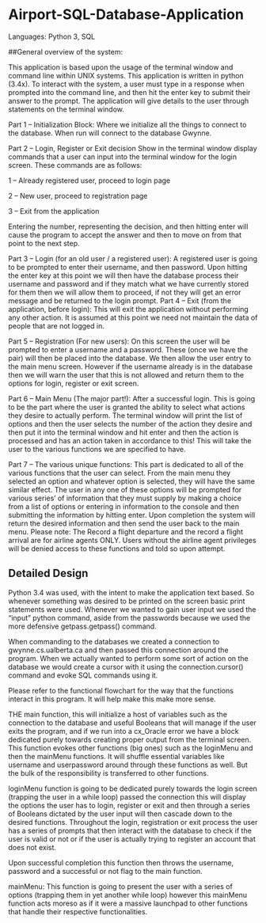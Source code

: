 # Airport-SQL-Database-Application

Languages: Python 3, SQL

##General overview of the system:

This application is based upon the usage of the terminal window and command line within UNIX systems. This application is written in python (3.4x). To interact with the system, a user must type in a response when prompted into the command line, and then hit the enter key to submit their answer to the prompt. The application will give details to the user through statements on the terminal window. 

Part 1 – Initialization Block:
Where we initialize all the things to connect to the database. When run will connect to the database Gwynne.

Part 2 – Login, Register or Exit decision
Show in the terminal window display commands that a user can input into the terminal window for the login screen. These commands are as follows:

1 – Already registered user, proceed to login page

2 – New user, proceed to registration page

3 – Exit from the application

Entering the number, representing the decision, and then hitting enter will cause the program to accept the answer and then to move on from that point to the next step.

Part 3 – Login (for an old user / a registered user):
A registered user is going to be prompted to enter their username, and then password. 
Upon hitting the enter key at this point we will then have the database process their username and password and if they match what we have currently stored for them then we will allow them to proceed, if not they will get an error message and be returned to the login prompt.
Part 4 – Exit (from the application, before login):
This will exit the application without performing any other action. It is assumed at this point we need not maintain the data of people that are not logged in. 

Part 5 – Registration (For new users):
On this screen the user will be prompted to enter a username and a password. These (once we have the pair) will then be placed into the database. We then allow the user entry to the main menu screen.  However if the username already is in the database then we will warn the user that this is not allowed and return them to the options for login, register or exit screen.

Part 6 – Main Menu (The major part!):
After a successful login. This is going to be the part where the user is granted the ability to select what actions they desire to actually perform. The terminal window will print the list of options and then the user selects the number of the action they desire and then put it into the terminal window and hit enter and then the action is processed and has an action taken in accordance to this! This will take the user to the various functions we are specified to have.

Part 7 – The various unique functions:
This part is dedicated to all of the various functions that the user can select. From the main menu they selected an option and whatever option is selected, they will have the same similar effect. The user in any one of these options will be prompted for various series’ of information that they must supply by making a choice from a list of options or entering in information to the console and then submitting the information by hitting enter. Upon completion the system will return the desired information and then send the user back to the main menu. 
Please note: The Record a flight departure and the record a flight arrival are for airline agents ONLY. Users without the airline agent privileges will be denied access to these functions and told so upon attempt. 


## Detailed Design

Python 3.4 was used, with the intent to make the application text based. So whenever something was desired to be printed on the screen basic print statements were used. Whenever we wanted to gain user input we used the “input” python command, aside from the passwords because we used the more defensive getpass.getpass() command. 

When commanding to the databases we created a connection to gwynne.cs.ualberta.ca and then passed this connection around the program. When we actually wanted to perform some sort of action on the database we would create a cursor with it using the connection.cursor() command and evoke SQL commands using it. 

Please refer to the functional flowchart for the way that the functions interact in this program. It will help make this make more sense.

THE main function, this will initialize a host of variables such as the connection to the database and useful Booleans that will manage if the user exits the program, and if we run into a cx_Oracle error we have a block dedicated purely towards creating proper output from the terminal screen. This function evokes other functions (big ones) such as the loginMenu and then the mainMenu functions. It will shuffle essential variables like username and userpassword around through these functions as well. But the bulk of the responsibility is transferred to other functions.

loginMenu function is going to be dedicated purely towards the login screen (trapping the user in a while loop) passed the connection this will display the options the user has to login, register or exit and then through a series of Booleans dictated by the user input will then cascade down to the desired functions. Throughout the login, registration or exit process the user has a series of prompts that then interact with the database to check if the user is valid or not or if the user is actually trying to register an account that does not exist. 

Upon successful completion this function then throws the username, password and a successful or not flag to the main function. 

mainMenu: This function is going to present the user with a series of options (trapping them in yet another while loop) however this mainMenu function acts moreso as if it were a massive launchpad to other functions that handle their respective functionalities. 

